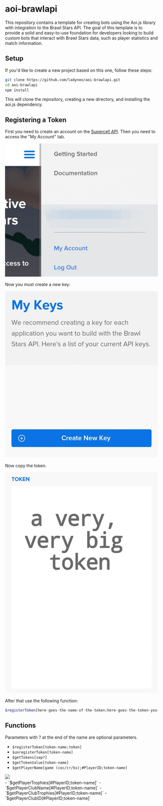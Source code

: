 # aoi-brawlapi
This repository contains a template for creating bots using the Aoi.js library with integration to the Brawl Stars API. The goal of this template is to provide a solid and easy-to-use foundation for developers looking to build custom bots that interact with Brawl Stars data, such as player statistics and match information.

## Setup
If you'd like to create a new project based on this one, follow these steps:
```bash
git clone https://github.com/ladyneo/aoi-brawlapi.git
cd aoi-brawlapi
npm install
```
This will clone the repository, creating a new directory, and installing the aoi.js dependency.

## Registering a Token
First you need to create an account on the [Supercell API](https://developer.brawlstars.com/#/key/74b57cfc-961f-486b-b3d7-52d1fde4528d).
Then you need to access the "My Account" tab.
<div align= "center">
 <img src="img/register-token-1.jpg">
</div>

Now you must create a new key:
<div align="center">
 <img src="img/register-token-2.jpg">
</div>

Now copy the token.
<div>
 <img src="img/register-token-3.jpg">
</div>

After that use the following function:
```php
$registerToken[here-goes-the-name-of-the-token;here-goes-the-token-you-copied]
```

## Functions
Parameters with ? at the end of the name are optional parameters.
- `$registerToken[token-name;token]`
- `$unregisterToken[token-name]`
- `$getTokens[sep?]`
- `$getTokenValue[token-name]`
- `$getPlayerName[game (coc/cr/bs);#PlayerID;token-name]`
<div>
 <img src="img/$getPlayerName-example">
</div>
- `$getPlayerTrophies[#PlayerID;token-name]`
- `$getPlayerClubName[#PlayerID;token-name]`
- `$getPlayerClubTrophies[#PlayerID;token-name]`
- `$getPlayerClubID[#PlayerID;token-name]`
